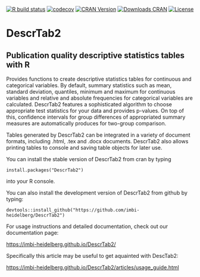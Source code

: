 <!-- badges: start -->
[![R build status](https://github.com/imbi-heidelberg/DescrTab2/workflows/R-CMD-check/badge.svg)](https://github.com/imbi-heidelberg/DescrTab2/actions)
[![codecov](https://codecov.io/gh/imbi-heidelberg/DescrTab2/branch/master/graph/badge.svg)](https://codecov.io/gh/imbi-heidelberg/DescrTab2)
[![CRAN Version](https://www.r-pkg.org/badges/version/DescrTab2)](https://www.r-pkg.org/badges/version/DescrTab2)
[![Downloads CRAN](https://cranlogs.r-pkg.org/badges/grand-total/DescrTab2)](https://cranlogs.r-pkg.org/badges/grand-total/DescrTab2)
[![License](https://img.shields.io/cran/l/DescrTab2)](https://img.shields.io/cran/l/DescrTab2)
<!-- badges: end -->


# DescrTab2
## Publication quality descriptive statistics tables with R

Provides functions to create descriptive statistics tables for continuous and categorical variables.
By default, summary statistics such as mean, standard deviation, quantiles, minimum and maximum for continuous variables and relative and absolute frequencies for categorical variables are calculated. DescrTab2 features a sophisticated algorithm to choose appropriate test statistics for your data and provides p-values. On top of this, confidence intervals for group differences of appropriated summary measures are automatically produces for two-group comparison.


Tables generated by DescrTab2 can be integrated in a variety of document formats, including .html, .tex and .docx documents. DescrTab2 also allows printing tables to console and saving table objects for later use.

You can install the stable version of DescrTab2 from cran by typing

```
install.packages("DescrTab2")
```
into your R console.

You can also install the development version of DescrTab2 from github by typing:
```
devtools::install_github("https://github.com/imbi-heidelberg/DescrTab2")
```


For usage instructions and detailed documentation, check out our documentation page:

https://imbi-heidelberg.github.io/DescrTab2/

Specifically this article may be useful to get aquainted with DescTab2:

https://imbi-heidelberg.github.io/DescrTab2/articles/usage_guide.html
